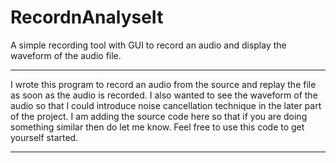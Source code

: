 # RecordnAnalyseIt
A simple recording tool with GUI to record an audio and display the waveform of the audio file.
*********************************************************
I wrote this program to record an audio from
the source and replay the file as soon as the audio
is recorded. I also wanted to see the waveform of the
audio so that I could introduce noise cancellation
technique in the later part of the project. I am adding
the source code here so that if you are doing something
similar then do let me know. Feel free to use this code
to get yourself started.
*********************************************************
